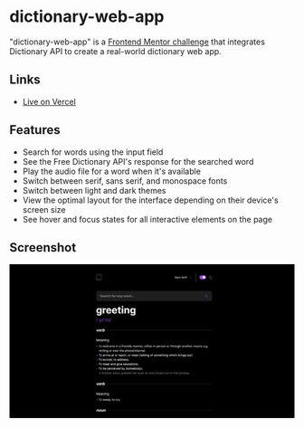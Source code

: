 # dictionary-web-app

"dictionary-web-app" is a [Frontend Mentor challenge](https://www.frontendmentor.io/challenges/dictionary-web-app-h5wwnyuKFL) that integrates Dictionary API to create a real-world dictionary web app.

## Links

- [Live on Vercel](https://dictionary-web-app-firdausthedev.vercel.app/)

## Features

- Search for words using the input field
- See the Free Dictionary API's response for the searched word
- Play the audio file for a word when it's available
- Switch between serif, sans serif, and monospace fonts
- Switch between light and dark themes
- View the optimal layout for the interface depending on their device's screen size
- See hover and focus states for all interactive elements on the page

## Screenshot

![Screenshot](./screenshot.webp)
